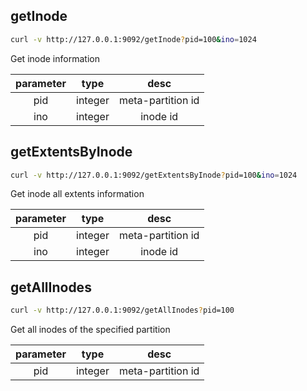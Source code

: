 ## getInode
```bash
curl -v http://127.0.0.1:9092/getInode?pid=100&ino=1024
```
Get inode information
    
|parameter | type | desc|
|:---:|:---:|:---:|
| pid   | integer|meta-partition id |
| ino   | integer|inode id |

## getExtentsByInode
```bash
curl -v http://127.0.0.1:9092/getExtentsByInode?pid=100&ino=1024
```
Get inode all extents information
    
|parameter | type | desc|
|:---:|:---:|:---:|
| pid   | integer|meta-partition id |
| ino   | integer|inode id |
    
## getAllInodes
```bash
curl -v http://127.0.0.1:9092/getAllInodes?pid=100
```
Get all inodes of the specified partition

|parameter | type | desc|
|:---:|:---:|:---:|
 pid |integer| meta-partition id |
    
